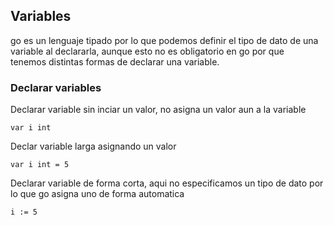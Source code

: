 ## Variables
go es un lenguaje tipado por lo que podemos definir el tipo de dato de una variable al declararla, aunque esto no es obligatorio en go por que    
tenemos distintas formas de declarar una variable.   

### Declarar variables

Declarar variable sin inciar un valor, no asigna un valor aun a la variable
```
var i int
```

Declar variable larga asignando un valor
```
var i int = 5
```

Declarar variable de forma corta, aqui no especificamos un tipo de dato por lo que go asigna uno de forma automatica
```
i := 5
```

